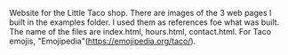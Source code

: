 Website for the Little Taco shop.
There are images of the 3 web pages I built in the examples folder. I used them as references foe what was built.
The name of the files are index.html, hours.html, contact.html.
For Taco emojis, "Emojipedia"(https://emojipedia.org/taco/).
